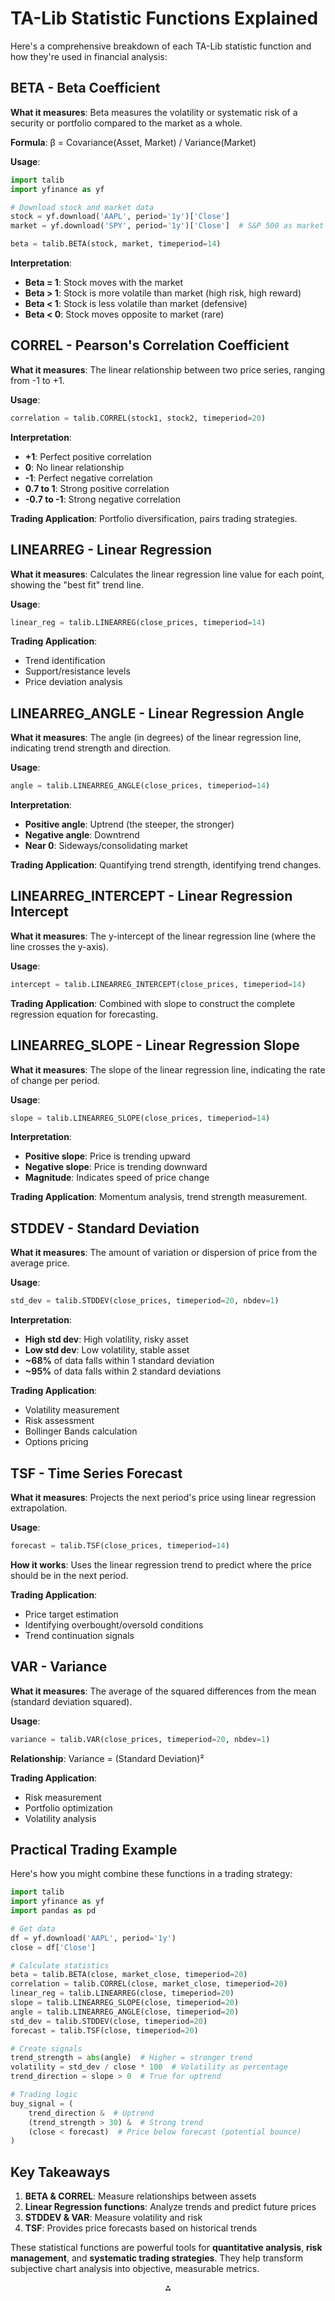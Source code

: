 # TA-Lib Statistic Functions Explained

Here's a comprehensive breakdown of each TA-Lib statistic function and how they're used in financial analysis:

## **BETA - Beta Coefficient**

**What it measures**: Beta measures the volatility or systematic risk of a security or portfolio compared to the market as a whole.

**Formula**: β = Covariance(Asset, Market) / Variance(Market)

**Usage**:

```python
import talib
import yfinance as yf

# Download stock and market data
stock = yf.download('AAPL', period='1y')['Close']
market = yf.download('SPY', period='1y')['Close']  # S&P 500 as market proxy

beta = talib.BETA(stock, market, timeperiod=14)
```

**Interpretation**:

- **Beta = 1**: Stock moves with the market
- **Beta > 1**: Stock is more volatile than market (high risk, high reward)
- **Beta < 1**: Stock is less volatile than market (defensive)
- **Beta < 0**: Stock moves opposite to market (rare)


## **CORREL - Pearson's Correlation Coefficient**

**What it measures**: The linear relationship between two price series, ranging from -1 to +1.

**Usage**:

```python
correlation = talib.CORREL(stock1, stock2, timeperiod=20)
```

**Interpretation**:

- **+1**: Perfect positive correlation
- **0**: No linear relationship
- **-1**: Perfect negative correlation
- **0.7 to 1**: Strong positive correlation
- **-0.7 to -1**: Strong negative correlation

**Trading Application**: Portfolio diversification, pairs trading strategies.

## **LINEARREG - Linear Regression**

**What it measures**: Calculates the linear regression line value for each point, showing the "best fit" trend line.

**Usage**:

```python
linear_reg = talib.LINEARREG(close_prices, timeperiod=14)
```

**Trading Application**:

- Trend identification
- Support/resistance levels
- Price deviation analysis


## **LINEARREG_ANGLE - Linear Regression Angle**

**What it measures**: The angle (in degrees) of the linear regression line, indicating trend strength and direction.

**Usage**:

```python
angle = talib.LINEARREG_ANGLE(close_prices, timeperiod=14)
```

**Interpretation**:

- **Positive angle**: Uptrend (the steeper, the stronger)
- **Negative angle**: Downtrend
- **Near 0**: Sideways/consolidating market

**Trading Application**: Quantifying trend strength, identifying trend changes.

## **LINEARREG_INTERCEPT - Linear Regression Intercept**

**What it measures**: The y-intercept of the linear regression line (where the line crosses the y-axis).

**Usage**:

```python
intercept = talib.LINEARREG_INTERCEPT(close_prices, timeperiod=14)
```

**Trading Application**: Combined with slope to construct the complete regression equation for forecasting.

## **LINEARREG_SLOPE - Linear Regression Slope**

**What it measures**: The slope of the linear regression line, indicating the rate of change per period.

**Usage**:

```python
slope = talib.LINEARREG_SLOPE(close_prices, timeperiod=14)
```

**Interpretation**:

- **Positive slope**: Price is trending upward
- **Negative slope**: Price is trending downward
- **Magnitude**: Indicates speed of price change

**Trading Application**: Momentum analysis, trend strength measurement.

## **STDDEV - Standard Deviation**

**What it measures**: The amount of variation or dispersion of price from the average price.

**Usage**:

```python
std_dev = talib.STDDEV(close_prices, timeperiod=20, nbdev=1)
```

**Interpretation**:

- **High std dev**: High volatility, risky asset
- **Low std dev**: Low volatility, stable asset
- **~68%** of data falls within 1 standard deviation
- **~95%** of data falls within 2 standard deviations

**Trading Application**:

- Volatility measurement
- Risk assessment
- Bollinger Bands calculation
- Options pricing


## **TSF - Time Series Forecast**

**What it measures**: Projects the next period's price using linear regression extrapolation.

**Usage**:

```python
forecast = talib.TSF(close_prices, timeperiod=14)
```

**How it works**: Uses the linear regression trend to predict where the price should be in the next period.

**Trading Application**:

- Price target estimation
- Identifying overbought/oversold conditions
- Trend continuation signals


## **VAR - Variance**

**What it measures**: The average of the squared differences from the mean (standard deviation squared).

**Usage**:

```python
variance = talib.VAR(close_prices, timeperiod=20, nbdev=1)
```

**Relationship**: Variance = (Standard Deviation)²

**Trading Application**:

- Risk measurement
- Portfolio optimization
- Volatility analysis


## **Practical Trading Example**

Here's how you might combine these functions in a trading strategy:

```python
import talib
import yfinance as yf
import pandas as pd

# Get data
df = yf.download('AAPL', period='1y')
close = df['Close']

# Calculate statistics
beta = talib.BETA(close, market_close, timeperiod=20)
correlation = talib.CORREL(close, market_close, timeperiod=20)
linear_reg = talib.LINEARREG(close, timeperiod=20)
slope = talib.LINEARREG_SLOPE(close, timeperiod=20)
angle = talib.LINEARREG_ANGLE(close, timeperiod=20)
std_dev = talib.STDDEV(close, timeperiod=20)
forecast = talib.TSF(close, timeperiod=20)

# Create signals
trend_strength = abs(angle)  # Higher = stronger trend
volatility = std_dev / close * 100  # Volatility as percentage
trend_direction = slope > 0  # True for uptrend

# Trading logic
buy_signal = (
    trend_direction &  # Uptrend
    (trend_strength > 30) &  # Strong trend
    (close < forecast)  # Price below forecast (potential bounce)
)
```


## **Key Takeaways**

1. **BETA \& CORREL**: Measure relationships between assets
2. **Linear Regression functions**: Analyze trends and predict future prices
3. **STDDEV \& VAR**: Measure volatility and risk
4. **TSF**: Provides price forecasts based on historical trends

These statistical functions are powerful tools for **quantitative analysis**, **risk management**, and **systematic trading strategies**. They help transform subjective chart analysis into objective, measurable metrics.

<div style="text-align: center">⁂</div>

[^1]: https://github.com/TA-Lib/ta-lib-python

